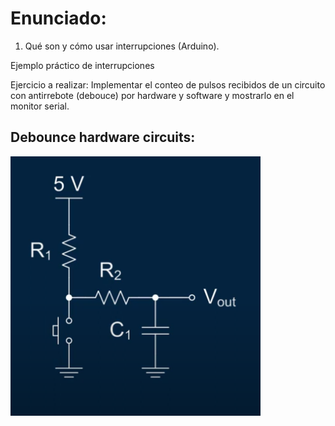 # Enunciado:

1. Qué son y cómo usar interrupciones (Arduino).

Ejemplo práctico de interrupciones

Ejercicio a realizar: Implementar el conteo de pulsos recibidos de un circuito con antirrebote (debouce) por hardware y software y mostrarlo en el monitor serial.

## Debounce hardware circuits:

<img src="docs/hardware_debounce.png" width=400>
